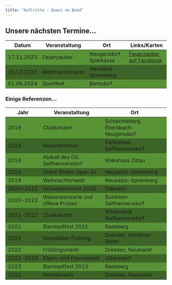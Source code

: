 ```yaml
---
title: "Auftritte - Quasi ne Band"
---
```


## Unsere nächsten Termine...

<!-- HTML Table because then I can alternate colors-->
<table>
    <thead>
        <tr>
            <th> Datum </th>
            <th> Veranstaltung </th>
            <th> Ort </th>
            <th> Links/Karten </th>
        </tr>
    </thead>
    <tr style="background: #589436;">
        <td> 17.11.2023 </td>
        <td> Feuerzauber </td>
        <td> Neugersdorf, Sparkasse </td>
        <td> <a href="https://www.facebook.com/NeugersdorferFeuerzauber" > Feuerzauber auf Facebook </a> </td>
    </tr>
    <tr style="background: #3c6426;">
        <td> 10.12.2023 </td>
        <td> Weihnachtsmarkt </td>
        <td> Neusalza-Spremberg </td>
        <td> </td>
    </tr>
    <tr style="background: #589436;">
        <td> 01.06.2024 </td>
        <td> Sportfest </td>
        <td> Bertsdorf </td>
        <td> </td>
    </tr>
</table>

### Einige Referenzen...

<!-- HTML Table because then I can alternate colors-->
<table>
    <thead>
        <tr>
            <th> Jahr </th>
            <th> Veranstaltung </th>
            <th> Ort </th>
        </tr>
    </thead>
    <tr style="background: #589436;">
        <td> 2019 </td>
        <td> Clubkonzert </td>
        <td> Schlechteberg Ebersbach-Neugersdorf </td>
    </tr>
    <tr style="background: #3c6426;">
        <td> 2019 </td>
        <td> Hexenbrennen </td>
        <td> Pünktchen Seifhennersdorf </td>
    </tr>
    <tr style="background: #589436;">
        <td> 2019 </td>
        <td> Abiball des OG Seifhennersdorf </td>
        <td> Volkshaus Zittau </td>
    </tr>
    <tr style="background: #3c6426;">
        <td> 2019 </td>
        <td> Grenz Rodeo Open Air  </td>
        <td> Neusalza-Spremberg </td>
    </tr>
    <tr style="background: #589436;">
        <td> 2019 </td>
        <td> Weihnachtsmarkt  </td>
        <td> Neusalza-Spremberg </td>
    </tr>
    <tr style="background: #3c6426;">
        <td> 2020+2021 </td>
        <td> Gründelsommer 2020  </td>
        <td> Oderwitz </td>
    </tr>
    <tr style="background: #589436;">
        <td> 2020-2023 </td>
        <td> Wiesenkonzerte und offene Proben   </td>
        <td> Bulnheim Seifhennersdorf </td>
    </tr>
    <tr style="background: #3c6426;">
        <td> 2021-2022 </td>
        <td> Clubkonzert </td>
        <td> Windmühle Seifhennersdorf  </td>
    </tr>
    <tr style="background: #589436;">
        <td> 2021 </td>
        <td> Bierstadtfest 2021    </td>
        <td> Radeberg </td>
    </tr>
    <tr style="background: #3c6426;">
        <td> 2022 </td>
        <td> Neustädter Frühling  </td>
        <td> Dresden, Goldener Reiter   </td>
    </tr>
    <tr style="background: #589436;">
        <td> 2022 </td>
        <td> Frühlingsmarkt    </td>
        <td> Dresden, Neumarkt  </td>
    </tr>
    <tr style="background: #3c6426;">
        <td> 2022-2023 </td>
        <td> Eltern-und Freundeball   </td>
        <td> Olbersdorf   </td>
    </tr>
    <tr style="background: #589436;">
        <td> 2023 </td>
        <td> Bierstadtfest 2023     </td>
        <td> Radeberg  </td>
    </tr>
    <tr style="background: #3c6426;">
        <td> 2023 </td>
        <td> Herbstmarkt    </td>
        <td> Dresden, Neumarkt    </td>
    </tr>
</table>
